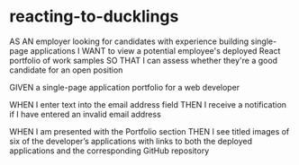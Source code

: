 ﻿# reacting-to-ducklings
 
AS AN employer looking for candidates with experience building single-page applications
I WANT to view a potential employee's deployed React portfolio of work samples
SO THAT I can assess whether they're a good candidate for an open position

GIVEN a single-page application portfolio for a web developer


<!-- EASY TO DO -->
<!-- WHEN I am presented with the Contact section
THEN I see a contact form with fields for a name, an email address, and a message -->

<!-- WHEN I am presented with the About Me section
THEN I see a recent photo or avatar of the developer and a short bio about them -->

<!-- 
WHEN I am presented with the Resume section
THEN I see a link to a downloadable resume and a list of the developer’s proficiencies -->

<!-- WHEN I move my cursor out of one of the form fields without entering text
THEN I receive a notification that this field is required -->


<!-- WHEN I view the footer
THEN I am presented with text or icon links to the developer’s GitHub and LinkedIn profiles, and their profile on a third platform (Stack Overflow, Twitter)  -->

<!-- WHEN I view the header
THEN I am presented with the developer's name and navigation with titles corresponding to different sections of the portfolio -->

WHEN I enter text into the email address field
THEN I receive a notification if I have entered an invalid email address


<!-- WHEN I load the portfolio
THEN I am presented with a page containing a header, a section for content, and a footer -->



<!-- WHEN I view the navigation titles
THEN I am presented with the titles About Me, Portfolio, Contact, and Resume, and the title corresponding to the current section is highlighted -->


<!-- WHEN I click on a navigation title
THEN I am presented with the corresponding section below the navigation without the page reloading and that title is highlighted -->


<!-- WHEN I load the portfolio the first time
THEN the About Me title and section are selected by default -->


WHEN I am presented with the Portfolio section
THEN I see titled images of six of the developer’s applications with links to both the deployed applications and the corresponding GitHub repository





